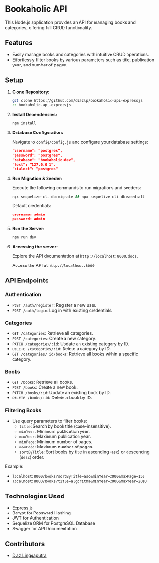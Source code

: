 # Bookaholic API

This Node.js application provides an API for managing books and categories, offering full CRUD functionality.

## Features

- Easily manage books and categories with intuitive CRUD operations.
- Effortlessly filter books by various parameters such as title, publication year, and number of pages.

## Setup

1. **Clone Repository:**

    ```bash
    git clone https://github.com/diazlp/bookaholic-api-expressjs
    cd bookaholic-api-expressjs
    ```

2. **Install Dependencies:**

    ```bash
    npm install
    ```

3. **Database Configuration:**

    Navigate to `config/config.js` and configure your database settings:

    ```json
    "username": "postgres",
    "password": "postgres",
    "database": "bookaholic-dev",
    "host": "127.0.0.1",
    "dialect": "postgres"
    ```

4. **Run Migration & Seeder:**

    Execute the following commands to run migrations and seeders:

    ```bash
    npx sequelize-cli db:migrate && npx sequelize-cli db:seed:all
    ```

    Default credentials:
    
    ```json
    username: admin
    password: admin
    ```

5. **Run the Server:**

    ```bash
    npm run dev
    ```

6. **Accessing the server:**

    Explore the API documentation at `http://localhost:8000/docs`.

    Access the API at `http://localhost:8000`.

## API Endpoints

### Authentication

- `POST /auth/register`: Register a new user.
- `POST /auth/login`: Log in with existing credentials.

### Categories

- `GET /categories`: Retrieve all categories.
- `POST /categories`: Create a new category.
- `PATCH /categories/:id`: Update an existing category by ID.
- `DELETE /categories/:id`: Delete a category by ID.
- `GET /categories/:id/books`: Retrieve all books within a specific category.

### Books

- `GET /books`: Retrieve all books.
- `POST /books`: Create a new book.
- `PATCH /books/:id`: Update an existing book by ID.
- `DELETE /books/:id`: Delete a book by ID.

### Filtering Books

- Use query parameters to filter books:
    - `title`: Search by book title (case-insensitive).
    - `minYear`: Minimum publication year.
    - `maxYear`: Maximum publication year.
    - `minPage`: Minimum number of pages.
    - `maxPage`: Maximum number of pages.
    - `sortByTitle`: Sort books by title in ascending (`asc`) or descending (`desc`) order.

Example:
- `localhost:8000/books?sortByTitle=asc&minYear=2000&maxPage=150`
- `localhost:8000/books?title=algoritma&minYear=2000&maxYear=2010`

## Technologies Used

- Express.js
- Bcrypt for Password Hashing
- JWT for Authentication
- Sequelize ORM for PostgreSQL Database
- Swagger for API Documentation

## Contributors

- [Diaz Linggaputra](https://github.com/diazlp)
